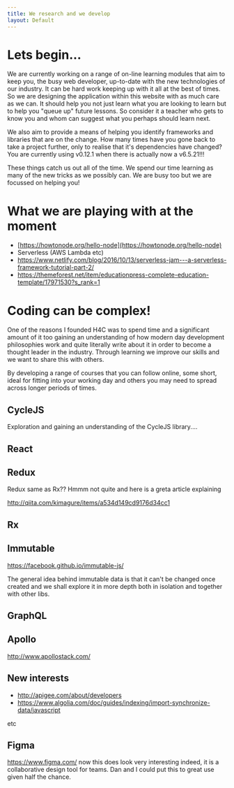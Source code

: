 ```yaml
---
title: We research and we develop
layout: Default
---
```


# Lets begin...
We are currently working on a range of on-line learning modules that aim to keep you, the busy web developer, up-to-date with the new technologies of our industry. It can be hard work keeping up with it all at the best of times. So we are designing the application within this website with as much care as we can. It should help you not just learn what you are looking to learn but to help you "queue up" future lessons. So consider it a teacher who gets to know you and whom can suggest what you perhaps should learn next.

We also aim to provide a means of helping you identify frameworks and libraries that are on the change. How many times have you gone back to take a project further, only to realise that it's dependencies have changed? You are currently using v0.12.1 when there is actually now a v6.5.21!!!

These things catch us out all of the time. We spend our time learning as many of the new tricks as we possibly can. We are busy too but we are focussed on helping you!

# What we are playing with at the moment

* [https://howtonode.org/hello-node](https://howtonode.org/hello-node)
* Serverless (AWS Lambda etc)
* https://www.netlify.com/blog/2016/10/13/serverless-jam---a-serverless-framework-tutorial-part-2/
* https://themeforest.net/item/educationpress-complete-education-template/17971530?s_rank=1


# Coding can be complex! 
One of the reasons I founded H4C was to spend time and a significant amount of it too gaining an understanding of how modern day 
development philosophies work and quite literally write about it in order to become a thought leader in the industry. Through learning 
we improve our skills and we want to share this with others.

By developing a range of courses that you can follow online, some short, ideal for fitting into your working day and others you may 
need to spread across longer periods of times.

## CycleJS
Exploration and gaining an understanding of the CycleJS library....

## React
## Redux
Redux same as Rx?? Hmmm not quite and here is a greta article explaining

http://qiita.com/kimagure/items/a534d149cd9176d34cc1

## Rx
## Immutable
https://facebook.github.io/immutable-js/

The general idea behind immutable data is that it can't be changed once created and 
we shall explore it in more depth both in isolation and together with other libs.

## GraphQL

## Apollo

http://www.apollostack.com/

## New interests

* http://apigee.com/about/developers
* https://www.algolia.com/doc/guides/indexing/import-synchronize-data/javascript

etc

## Figma

https://www.figma.com/ now this does look very interesting indeed, it is a collaborative design tool for teams. Dan and I could put this to great use given half the chance.
